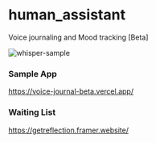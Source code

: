 # human_assistant
Voice journaling and Mood tracking [Beta]

![whisper-sample](https://github.com/philipdaquin/human_assistant/assets/85416532/66722145-11f2-4fa2-ba32-c58d477ad860)

### Sample App 
https://voice-journal-beta.vercel.app/

### Waiting List 
https://getreflection.framer.website/

